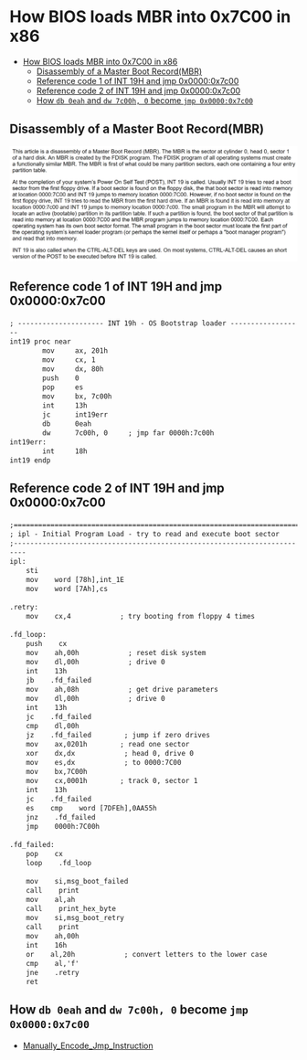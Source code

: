 # How BIOS loads MBR into 0x7C00 in x86

- [How BIOS loads MBR into 0x7C00 in x86](#how-bios-loads-mbr-into-0x7c00-in-x86)
  - [Disassembly of a Master Boot Record(MBR)](#disassembly-of-a-master-boot-recordmbr)
  - [Reference code 1 of INT 19H and jmp 0x0000:0x7c00](#reference-code-1-of-int-19h-and-jmp-0x00000x7c00)
  - [Reference code 2 of INT 19H and jmp 0x0000:0x7c00](#reference-code-2-of-int-19h-and-jmp-0x00000x7c00)
  - [How `db 0eah` and `dw 7c00h, 0` become `jmp 0x0000:0x7c00`](#how-db-0eah-and-dw-7c00h-0-become-jmp-0x00000x7c00)

## Disassembly of a Master Boot Record(MBR)

 ![DisassemblyOfMBR](./Images/002_1_INT19H_Boot_Sector_7C00.png)

## Reference code 1 of INT 19H and jmp 0x0000:0x7c00

```
; --------------------- INT 19h - OS Bootstrap loader ------------------
int19 proc near
        mov     ax, 201h
        mov     cx, 1
        mov     dx, 80h
        push    0
        pop     es
        mov     bx, 7c00h
        int     13h
        jc      int19err
        db      0eah
        dw      7c00h, 0     ; jmp far 0000h:7c00h
int19err:
        int     18h
int19 endp
```

## Reference code 2 of INT 19H and jmp 0x0000:0x7c00

```
;=========================================================================
; ipl - Initial Program Load - try to read and execute boot sector
;-------------------------------------------------------------------------
ipl:
    sti
    mov    word [78h],int_1E
    mov    word [7Ah],cs

.retry:
    mov    cx,4            ; try booting from floppy 4 times

.fd_loop:
    push    cx
    mov    ah,00h            ; reset disk system
    mov    dl,00h            ; drive 0
    int    13h
    jb    .fd_failed
    mov    ah,08h            ; get drive parameters
    mov    dl,00h            ; drive 0
    int    13h
    jc    .fd_failed
    cmp    dl,00h
    jz    .fd_failed        ; jump if zero drives
    mov    ax,0201h        ; read one sector
    xor    dx,dx            ; head 0, drive 0
    mov    es,dx            ; to 0000:7C00
    mov    bx,7C00h
    mov    cx,0001h        ; track 0, sector 1
    int    13h
    jc    .fd_failed
    es    cmp    word [7DFEh],0AA55h
    jnz    .fd_failed
    jmp    0000h:7C00h

.fd_failed:
    pop    cx
    loop    .fd_loop

    mov    si,msg_boot_failed
    call    print
    mov    al,ah
    call    print_hex_byte
    mov    si,msg_boot_retry
    call    print
    mov    ah,00h
    int    16h
    or    al,20h            ; convert letters to the lower case
    cmp    al,'f'
    jne    .retry
    ret
```

## How `db 0eah` and `dw 7c00h, 0` become `jmp 0x0000:0x7c00`

* [Manually_Encode_Jmp_Instruction](https://github.com/linuslau/Tips-and-Tricks/blob/main/Assembly/Notes/001_Manually_Encode_Jmp_Instruction.md)
